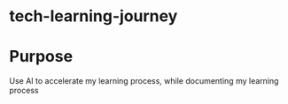 # tech-learning-journey

# Purpose
Use AI to accelerate my learning process, while documenting my learning process



